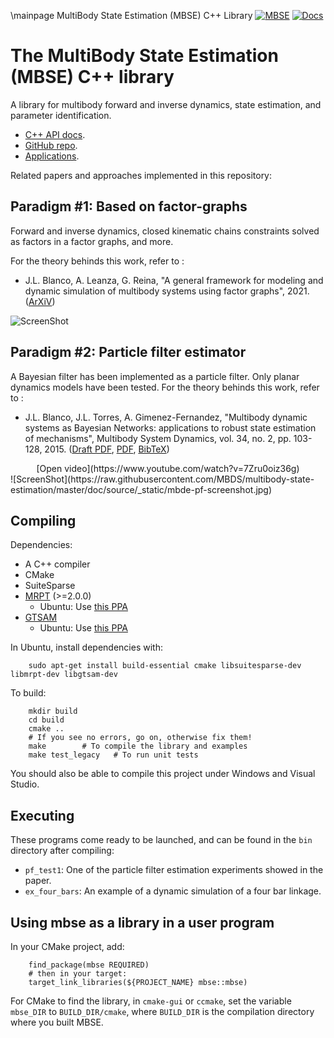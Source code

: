 \mainpage MultiBody State Estimation (MBSE) C++ Library
[![MBSE](https://circleci.com/gh/MBDS/multibody-state-estimation.svg?style=svg)](https://circleci.com/gh/MBDS/multibody-state-estimation)
[![Docs](https://readthedocs.org/projects/libmbse/badge/)](https://libmbse.readthedocs.io/)

# The MultiBody State Estimation (MBSE) C++ library
A library for multibody forward and inverse dynamics, state estimation, and
parameter identification.

  * [C++ API docs](https://libmbse.readthedocs.io/).
  * [GitHub repo](https://github.com/MBDS/multibody-state-estimation).
  * [Applications](https://libmbse.readthedocs.io/en/latest/pageApps.html).

Related papers and approaches implemented in this repository:

## Paradigm #1: Based on factor-graphs
Forward and inverse dynamics, closed kinematic chains constraints solved as
factors in a factor graphs, and more.

For the theory behinds this work, refer to :
  * J.L. Blanco, A. Leanza, G. Reina, "A general framework for modeling and dynamic simulation of multibody systems using factor graphs", 2021.  ([ArXiV](https://arxiv.org/abs/2101.02874))

![ScreenShot](https://raw.githubusercontent.com/MBDS/multibody-state-estimation/master/doc/source/_static/mbde-fg-screenshot.png)

## Paradigm #2: Particle filter estimator
A Bayesian filter has been implemented as a particle filter.
Only planar dynamics models have been tested.
For the theory behinds this work, refer to :
  * J.L. Blanco, J.L. Torres, A. Gimenez-Fernandez, "Multibody dynamic systems as Bayesian Networks: applications to robust state estimation of mechanisms", Multibody System Dynamics, vol. 34, no. 2, pp. 103-128, 2015.  ([Draft PDF](http://ingmec.ual.es/~jlblanco/papers/blanco2015mds_bayesian_networks_DRAFT.pdf), [PDF](http://dx.doi.org/10.1007/s11044-014-9440-9),  [BibTeX](http://ingmec.ual.es/aigaion2/index.php/export/publication/289/bibtex))

<center> [Open video](https://www.youtube.com/watch?v=7Zru0oiz36g) </center>
![ScreenShot](https://raw.githubusercontent.com/MBDS/multibody-state-estimation/master/doc/source/_static/mbde-pf-screenshot.jpg)

## Compiling
Dependencies:
  * A C++ compiler
  * CMake
  * SuiteSparse
  * [MRPT](https://github.com/mrpt/mrpt/) (>=2.0.0)
    * Ubuntu: Use [this PPA](https://launchpad.net/~joseluisblancoc/+archive/ubuntu/mrpt)
  * [GTSAM](https://github.com/borglab/gtsam)
    * Ubuntu: Use [this PPA](https://launchpad.net/~joseluisblancoc/+archive/ubuntu/gtsam-develop)

In Ubuntu, install dependencies with:

        sudo apt-get install build-essential cmake libsuitesparse-dev libmrpt-dev libgtsam-dev

To build:

        mkdir build
        cd build
        cmake ..  
        # If you see no errors, go on, otherwise fix them!
        make        # To compile the library and examples
        make test_legacy   # To run unit tests

You should also be able to compile this project under Windows and Visual Studio.

## Executing
These programs come ready to be launched, and can be found in the `bin`
directory after compiling:

  * `pf_test1`: One of the particle filter estimation experiments showed in the paper.
  * `ex_four_bars`: An example of a dynamic simulation of a four bar linkage.

## Using mbse as a library in a user program

In your CMake project, add:

        find_package(mbse REQUIRED)
        # then in your target:
        target_link_libraries(${PROJECT_NAME} mbse::mbse)

For CMake to find the library, in `cmake-gui` or `ccmake`, set the variable `mbse_DIR` to
`BUILD_DIR/cmake`, where `BUILD_DIR` is the compilation directory where you built MBSE.
